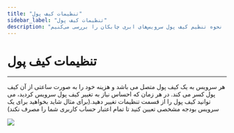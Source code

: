 ```yaml
---
title: "تنظیمات کیف پول"
sidebar_label: "تنظیمات کیف پول"
description: "‌در این قسمت با نحوه تنظیم کیف پول سرویس‌های ابری چابکان را بررسی می‌کنیم."
---
```


# تنظیمات کیف پول
---

هر سرویس به یک کیف پول متصل می باشد و هزینه خود را به صورت ساعتی از آن کیف پول کسر می کند. در هر زمان که احساس نیاز به تغییر کیف پول سرویس کردید، می توانید کیف پول را از قسمت تنظیمات تغییر دهید.(برای مثال شاید بخواهید برای یک سرویس بودجه مشخصی تعیین کنید تا تمام اعتبار حساب کاربری شما را مصرف نکند)

![](https://s1.chabokan.net/docs/gifs/service/changing-wallet.gif)
